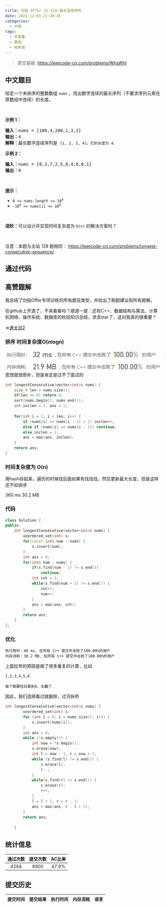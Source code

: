 ```yaml
---
title: 剑指 Offer II 119-最长连续序列
date: 2021-12-03 21:28:35
categories:
  - 中等
tags:
  - 并查集
  - 数组
  - 哈希表
---
```


> 原文链接: https://leetcode-cn.com/problems/WhsWhI




## 中文题目
<div><p>给定一个未排序的整数数组 <code>nums</code> ，找出数字连续的最长序列（不要求序列元素在原数组中连续）的长度。</p>

<p>&nbsp;</p>

<p><strong>示例 1：</strong></p>

<pre>
<strong>输入：</strong>nums = [100,4,200,1,3,2]
<strong>输出：</strong>4
<strong>解释：</strong>最长数字连续序列是 <code>[1, 2, 3, 4]。它的长度为 4。</code></pre>

<p><strong>示例 2：</strong></p>

<pre>
<strong>输入：</strong>nums = [0,3,7,2,5,8,4,6,0,1]
<strong>输出：</strong>9
</pre>

<p>&nbsp;</p>

<p><strong>提示：</strong></p>

<ul>
	<li><code>0 &lt;= nums.length &lt;= 10<sup>4</sup></code></li>
	<li><code>-10<sup>9</sup> &lt;= nums[i] &lt;= 10<sup>9</sup></code></li>
</ul>

<p>&nbsp;</p>

<p><strong>进阶：</strong>可以设计并实现时间复杂度为&nbsp;<code>O(n)</code><em> </em>的解决方案吗？</p>

<p>&nbsp;</p>

<p><meta charset="UTF-8" />注意：本题与主站 128&nbsp;题相同：&nbsp;<a href="https://leetcode-cn.com/problems/longest-consecutive-sequence/">https://leetcode-cn.com/problems/longest-consecutive-sequence/</a></p>
</div>

## 通过代码
<RecoDemo>
</RecoDemo>


## 高赞题解
我总结了剑指Offer专项训练的所有题目类型，并给出了刷题建议和所有题解。

在github上开源了，不来看看吗？顺道一提：还有C++、数据结构与算法、计算机网络、操作系统、数据库的秋招知识总结，求求star了，这对我真的很重要？

$\Rightarrow$[通关剑2](https://github.com/muluoleiguo/interview/tree/master/%E9%9D%A2%E8%AF%95/%E7%AE%97%E6%B3%95%E4%B8%8E%E6%95%B0%E6%8D%AE%E7%BB%93%E6%9E%84/%E5%89%91%E6%8C%87Offer%E4%B8%93%E9%A1%B9%E8%AE%AD%E7%BB%83%EF%BC%88%E5%89%912%EF%BC%89)

### 排序 时间复杂度O(nlogn)
![119.jpg](../images/WhsWhI-0.jpg)
思想就很质朴，但是肯定是过不了面试的
```cpp
int longestConsecutive(vector<int>& nums) {
    size_t len = nums.size();
    if(len == 0) return 0;
    sort(nums.begin(), nums.end());
    int inclen = 1, ans = 1;
    
    for(int i = 1; i < len; i++) {
        if (nums[i] == nums[i - 1] + 1) inclen++;
        else if (nums[i] == nums[i - 1]) continue;
        else inclen = 1;
        ans = max(ans, inclen);
    }
    return ans;
}

```

### 时间复杂度为 O(n)

用hash存起来，遍历的时候找后面如果有找找找，然后更新最大长度，但是这样还不如排序

360 ms	30.2 MB
### 代码

```cpp
class Solution {
public:
    int longestConsecutive(vector<int>& nums) {
        unordered_set<int> s;
        for(const int& num : nums) {
            s.insert(num);
        }
        int ans = 0;
        for(int& num : nums) {
            if(s.find(num - 1) != s.end())
                continue;
            int cnt = 1;        
            while(s.find(num + 1) != s.end()) {
                cnt++;
                num++;
            }
            ans = max(ans, cnt);        
        }
        return ans;
    }
};
```


### 优化
```
执行用时：48 ms, 在所有 C++ 提交中击败了100.00%的用户
内存消耗：30.2 MB, 在所有 C++ 提交中击败了100.00%的用户
```
上面拉夸的原因是做了很多重复的计算，比如
```
1,2,3,4,5,6

每个都要往后看到6，太蠢了
```
因此，我们选择看过就删除，过河拆桥

```cpp
int longestConsecutive(vector<int>& nums) {
        unordered_set<int> s;
        for (int i = 0; i < nums.size(); i++) {
            s.insert(nums[i]);
        }
        int ans = 0;
        while (!s.empty()) {
            int now = *s.begin();
            s.erase(now);
            int l = now - 1, r = now + 1;
            while (s.find(l) != s.end()) {
                s.erase(l);
                l--;
            }
            while(s.find(r) != s.end()) {
                s.erase(r);
                r++;
            }
            l = l + 1, r = r - 1;
            ans = max(ans, r - l + 1);
        }
        return ans;

    }
```

## 统计信息
| 通过次数 | 提交次数 | AC比率 |
| :------: | :------: | :------: |
|    4264    |    8900    |   47.9%   |

## 提交历史
| 提交时间 | 提交结果 | 执行时间 |  内存消耗  | 语言 |
| :------: | :------: | :------: | :--------: | :--------: |
